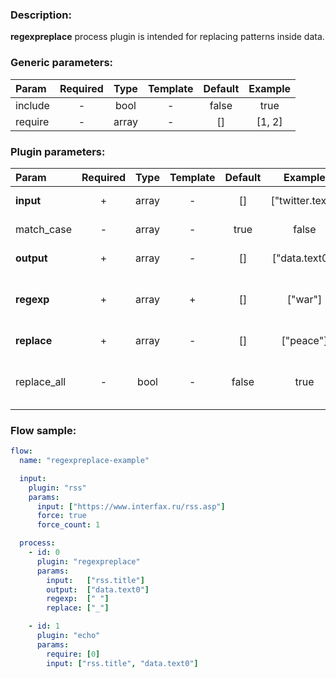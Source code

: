 ### Description:

**regexpreplace** process plugin is intended for replacing patterns
inside data.


### Generic parameters:

| Param   | Required | Type  | Template | Default | Example |
|:--------|:--------:|:-----:|:--------:|:-------:|:-------:|
| include | -        | bool  | -        | false   | true    |
| require | -        | array | -        | []      | [1, 2]  |


### Plugin parameters:

| Param       | Required | Type  | Template | Default | Example          | Description                                                                 |
|:------------|:--------:|:-----:|:--------:|:-------:|:----------------:|:----------------------------------------------------------------------------|
| **input**   | +        | array | -        | []      | ["twitter.text"] | List of [Datum](../../concept.md) fields with data.                         |
| match_case  | -        | array | -        | true    | false            | Case sensitive/insensitive.                                                 |
| **output**  | +        | array | -        | []      | ["data.text0"]   | List of target [Datum](../../concept.md) fields.                            |
| **regexp**  | +        | array | +        | []      | ["war"]          | List of config templates/raw regexps for replacing.                         |
| **replace** | +        | array | -        | []      | ["peace"]        | List of replacements.                                                       |
| replace_all | -        | bool  | -        | false   | true             | Patterns must be replaced in all selected [Datum](../../concept.md) fields. |

### Flow sample:

```yaml
flow:
  name: "regexpreplace-example"

  input:
    plugin: "rss"
    params:
      input: ["https://www.interfax.ru/rss.asp"]
      force: true
      force_count: 1

  process:
    - id: 0
      plugin: "regexpreplace"
      params:
        input:   ["rss.title"]
        output:  ["data.text0"]
        regexp:  [" "]
        replace: ["_"]

    - id: 1
      plugin: "echo"
      params:
        require: [0]
        input: ["rss.title", "data.text0"]
```

